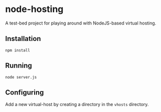 # node-hosting

A test-bed project for playing around with NodeJS-based virtual hosting.

## Installation

```
npm install
```

## Running

```
node server.js
```

## Configuring

Add a new virtual-host by creating a directory in the `vhosts` directory.